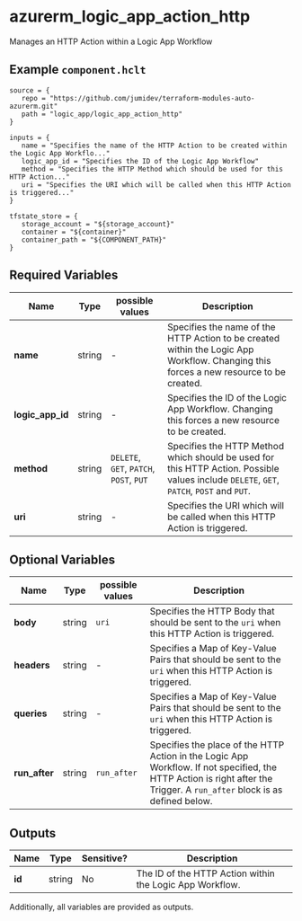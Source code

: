 # azurerm_logic_app_action_http

Manages an HTTP Action within a Logic App Workflow

## Example `component.hclt`

```hcl
source = {
   repo = "https://github.com/jumidev/terraform-modules-auto-azurerm.git"   
   path = "logic_app/logic_app_action_http"   
}

inputs = {
   name = "Specifies the name of the HTTP Action to be created within the Logic App Workflo..."   
   logic_app_id = "Specifies the ID of the Logic App Workflow"   
   method = "Specifies the HTTP Method which should be used for this HTTP Action..."   
   uri = "Specifies the URI which will be called when this HTTP Action is triggered..."   
}

tfstate_store = {
   storage_account = "${storage_account}"   
   container = "${container}"   
   container_path = "${COMPONENT_PATH}"   
}

```

## Required Variables

| Name | Type |  possible values |  Description |
| ---- | --------- |  ----------- | ----------- |
| **name** | string |  -  |  Specifies the name of the HTTP Action to be created within the Logic App Workflow. Changing this forces a new resource to be created. | 
| **logic_app_id** | string |  -  |  Specifies the ID of the Logic App Workflow. Changing this forces a new resource to be created. | 
| **method** | string |  `DELETE`, `GET`, `PATCH`, `POST`, `PUT`  |  Specifies the HTTP Method which should be used for this HTTP Action. Possible values include `DELETE`, `GET`, `PATCH`, `POST` and `PUT`. | 
| **uri** | string |  -  |  Specifies the URI which will be called when this HTTP Action is triggered. | 

## Optional Variables

| Name | Type |  possible values |  Description |
| ---- | --------- |  ----------- | ----------- |
| **body** | string |  `uri`  |  Specifies the HTTP Body that should be sent to the `uri` when this HTTP Action is triggered. | 
| **headers** | string |  -  |  Specifies a Map of Key-Value Pairs that should be sent to the `uri` when this HTTP Action is triggered. | 
| **queries** | string |  -  |  Specifies a Map of Key-Value Pairs that should be sent to the `uri` when this HTTP Action is triggered. | 
| **run_after** | string |  `run_after`  |  Specifies the place of the HTTP Action in the Logic App Workflow. If not specified, the HTTP Action is right after the Trigger. A `run_after` block is as defined below. | 



## Outputs

| Name | Type | Sensitive? | Description |
| ---- | ---- | --------- | --------- |
| **id** | string | No  | The ID of the HTTP Action within the Logic App Workflow. | 

Additionally, all variables are provided as outputs.
